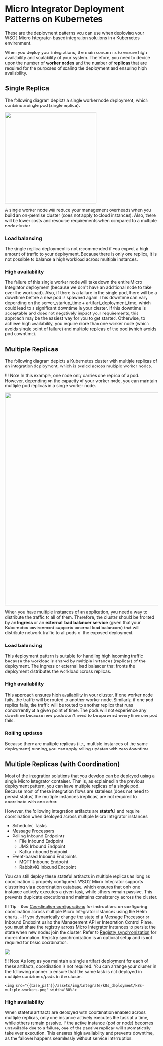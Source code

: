 # Micro Integrator Deployment Patterns on Kubernetes

These are the deployment patterns you can use when deploying your WSO2 Micro Integrator-based integration solutions in a Kubernetes environment.

When you deploy your integrations, the main concern is to ensure high availability and scalability of your system. Therefore, you need to decide upon the number of **worker nodes** and the number of **replicas** that are required for the purposes of scaling the deployment and ensuring high availability.

## Single Replica

The following diagram depicts a single worker node deployment, which contains a single pod (single replica).

<img src="{{base_path}}/assets/img/integrate/k8s_deployment/k8s-single-pod.png" width="300">

A single worker node will reduce your management overheads when you build an on-premise cluster (does not apply to cloud instances). Also, there will be lower costs and resource requirements when compared to a multiple node cluster.

### Load balancing

The single replica deployment is not recommended if you expect a high amount of traffic to your deployment. Because there is only one replica, it is not possible to balance a high workload across multiple instances.

### High availability

The failure of this single worker node will take down the entire Micro Integrator deployment (because we don't have an additional node to take over the workload). Also, if there is a failure in the single pod, there will be a downtime before a new pod is spawned again. This downtime can vary depending on the server_startup_time + artifact_deployment_time, which could lead to a significant downtime in your cluster. If this downtime is acceptable and does not negatively impact your requirements, this approach may be the easiest way for you to get started. Otherwise, to achieve high availability, you require more than one worker node (which avoids single point of failure) and multiple replicas of the pod (which avoids pod downtime).

## Multiple Replicas

The following diagram depicts a Kubernetes cluster with multiple replicas of an integration deployment, which is scaled across multiple worker nodes. 

!!! Note
	In this example, one node only carries one replica of a pod. However, depending on the capacity of your worker node, you can maintain multiple pod replicas in a single worker node.

<img src="{{base_path}}/assets/img/integrate/k8s_deployment/k8s-muliple-workers-single-pod.png" width="700">

When you have multiple instances of an application, you need a way to distribute the traffic to all of them. Therefore, the cluster should be fronted by an <b>Ingress</b> or an <b>external load balancer service</b> (given that your Kubernetes environment supports external load balancers) that will distribute network traffic to all pods of the exposed deployment.

### Load balancing

This deployment pattern is suitable for handling high incoming traffic because the workload is shared by multiple instances (replicas) of the deployment. The ingress or external load balancer that fronts the deployment distributes the workload across replicas.

### High availability

This approach ensures high availability in your cluster. If one worker node fails, the traffic will be routed to another worker node. Similarly, if one pod replica fails, the traffic will be routed to another replica that runs concurrently at a given point of time. The pods will not experience any downtime because new pods don't need to be spawned every time one pod fails.

### Rolling updates

Because there are multiple replicas (i.e., multiple instances of the same deployment) running, you can apply rolling updates with zero downtime.

## Multiple Replicas (with Coordination)

Most of the integration solutions that you develop can be deployed using a single Micro Integrator container. That is, as explained in the previous deployment pattern, you can have multiple replicas of a single pod. Because most of these integration flows are stateless (does not need to persist status) the multiple instances (replicas) are not required to coordinate with one other.

However, the following integration artifacts are **stateful** and require coordination when deployed across multiple Micro Integrator instances.

-   Scheduled Tasks
-   Message Processors
-   Polling Inbound Endpoints
    -   File Inbound Endpoint
    -   JMS Inbound Endpoint
    -   Kafka Inbound Endpoint
-   Event-based Inbound Endpoints
    -   MQTT Inbound Endpoint
    -   RabbitMQ Inbound Endpoint

You can still deploy these stateful artifacts in multiple replicas as long as coordination is properly configured. WSO2 Micro Integrator supports clustering via a coordination database, which ensures that only one instance actively executes a given task, while others remain passive. This prevents duplicate executions and maintains consistency across the cluster.

!!! Tip
    - See [Coordination configurations]({{base_path}}/install-and-setup/setup/deployment/configuring-helm-charts/#coordination-configurations) for instructions on configuring coordination across multiple Micro Integrator instances using the Helm charts.
    - If you dynamically change the state of a Message Processor or Inbound Endpoint using the Management API or Integration Control Plane, you must share the registry across Micro Integrator instances to persist the state when new nodes join the cluster. Refer to [Registry synchronization]({{base_path}}/install-and-setup/setup/deployment/deploying-wso2-mi/#registry-synchronization-sharing) for more information. Registry synchronization is an optional setup and is not required for basic coordination.

<img src="{{base_path}}/assets/img/integrate/k8s_deployment/k8s_coordination.png">

!!! Note
    As long as you maintain a single artifact deployment for each of these artifacts, coordination is not required. You can arrange your cluster in the following manner to ensure that the same task is not deployed in multiple containers/pods in the cluster.

    <img src="{{base_path}}/assets/img/integrate/k8s_deployment/k8s-muliple-workers.png" width="80%">

### High availability

When stateful artifacts are deployed with coordination enabled across multiple replicas, only one instance actively executes the task at a time, while others remain passive. If the active instance (pod or node) becomes unavailable due to a failure, one of the passive replicas will automatically take over execution. This ensures high availability and prevents downtime, as the failover happens seamlessly without service interruption.
